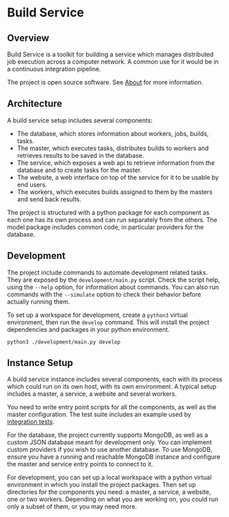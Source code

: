 # Build Service


## Overview

Build Service is a toolkit for building a service which manages distributed job execution across a computer network.
A common use for it would be in a continuous integration pipeline.

The project is open source software. See [About](about.md) for more information.


## Architecture

A build service setup includes several components:
* The database, which stores information about workers, jobs, builds, tasks.
* The master, which executes tasks, distributes builds to workers and retrieves results to be saved in the database.
* The service, which exposes a web api to retrieve information from the database and to create tasks for the master.
* The website, a web interface on top of the service for it to be usable by end users.
* The workers, which executes builds assigned to them by the masters and send back results.

The project is structured with a python package for each component as each one has its own process and can run separately from the others. The model package includes common code, in particular providers for the database.


## Development

The project include commands to automate development related tasks. They are exposed by the `development/main.py` script. Check the script help, using the `--help` option, for information about commands. You can also run commands with the `--simulate` option to check their behavior before actually running them.


To set up a workspace for development, create a `python3` virtual environment, then run the `develop` command. This will install the project dependencies and packages in your python environment.

```
python3 ./development/main.py develop
```


## Instance Setup

A build service instance includes several components, each with its process which could run on its own host, with its own environment. A typical setup includes a master, a service, a website and several workers.

You need to write entry point scripts for all the components, as well as the master configuration. The test suite includes an example used by [integration tests](test/integration).

For the database, the project currently supports MongoDB, as well as a custom JSON database meant for development only. You can implement custom providers if you wish to use another database. To use MongoDB, ensure you have a running and reachable MongoDB instance and configure the master and service entry points to connect to it.

For development, you can set up a local workspace with a python virtual environment in which you install the project packages. Then set up directories for the components you need: a master, a service, a website, one or two workers. Depending on what you are working on, you could run only a subset of them, or you may need more.
